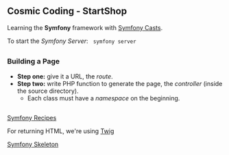 ## Cosmic Coding - StartShop

Learning the **Symfony** framework with [Symfony Casts](https://symfonycasts.com/tracks/symfony7).

To start the *Symfony Server*: &nbsp; ```symfony server```

##

### Building a Page

- **Step one:** give it a URL, the *route*.
- **Step two:** write PHP function to generate the page, the *controller* (inside the source directory).
    - Each class must have a *namespace* on the beginning.

##

[Symfony Recipes](https://github.com/symfony/recipes?tab=readme-ov-file)

For returning HTML, we're using [Twig](https://twig.symfony.com/)

[Symfony Skeleton](https://github.com/symfony/skeleton)